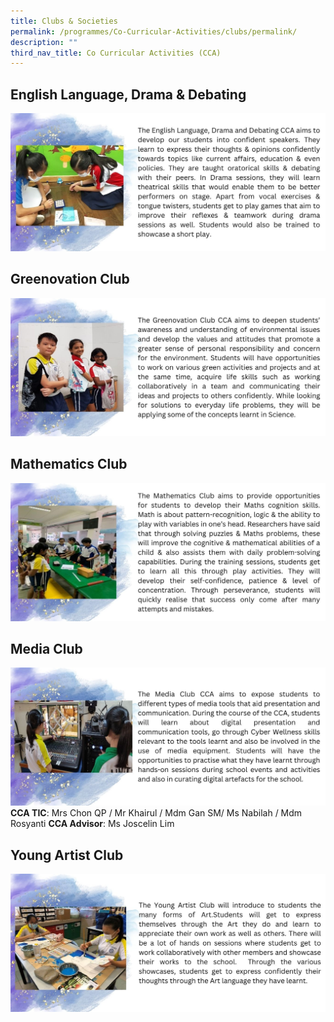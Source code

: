 ```yaml
---
title: Clubs & Societies
permalink: /programmes/Co-Curricular-Activities/clubs/permalink/
description: ""
third_nav_title: Co Curricular Activities (CCA)
---
```

## **English Language, Drama & Debating**
![](/images/Programmes/2022/CCA/CCA-12.jpg)
## **Greenovation Club**
![](/images/Programmes/2022/CCA/CCA-13.jpg)
## **Mathematics Club**
![](/images/Programmes/2022/CCA/CCA-14.jpg)
## **Media Club**
![](/images/Programmes/2022/CCA/CCA-15.jpg)
**CCA TIC**: Mrs Chon QP / Mr Khairul / Mdm Gan SM/ Ms Nabilah / Mdm Rosyanti
**CCA Advisor**: Ms Joscelin Lim
## **Young Artist Club**
![](/images/Programmes/2022/CCA/CCA-16.jpg)